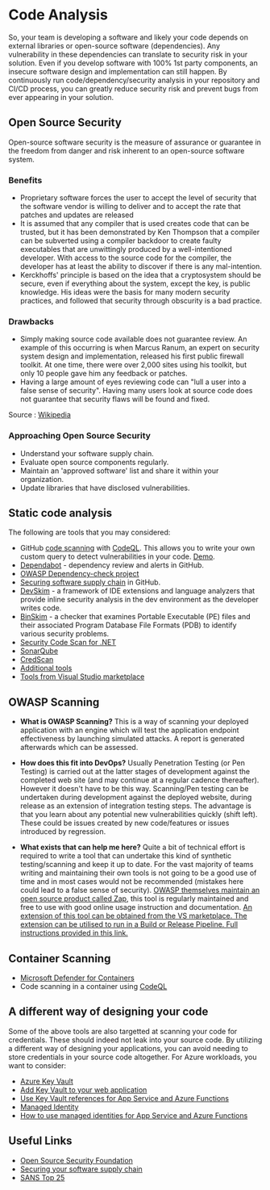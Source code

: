 # Code Analysis

So, your team is developing a software and likely your code depends on external libraries or open-source software (dependencies). Any vulnerability in these dependencies can translate to security risk in your solution. Even if you develop software with 100% 1st party components, an insecure software design and implementation can still happen.  By continuously run code/dependency/security analysis in your repository and CI/CD process, you can greatly reduce security risk and prevent bugs from ever appearing in your solution.

## Open Source Security

Open-source software security is the measure of assurance or guarantee in the freedom from danger and risk inherent to an open-source software system.

### Benefits

- Proprietary software forces the user to accept the level of security that the software vendor is willing to deliver and to accept the rate that patches and updates are released
- It is assumed that any compiler that is used creates code that can be trusted, but it has been demonstrated by Ken Thompson that a compiler can be subverted using a compiler backdoor to create faulty executables that are unwittingly produced by a well-intentioned developer. With access to the source code for the compiler, the developer has at least the ability to discover if there is any mal-intention.
- Kerckhoffs' principle is based on the idea that a cryptosystem should be secure, even if everything about the system, except the key, is public knowledge. His ideas were the basis for many modern security practices, and followed that security through obscurity is a bad practice.

### Drawbacks

- Simply making source code available does not guarantee review. An example of this occurring is when Marcus Ranum, an expert on security system design and implementation, released his first public firewall toolkit. At one time, there were over 2,000 sites using his toolkit, but only 10 people gave him any feedback or patches.
- Having a large amount of eyes reviewing code can "lull a user into a false sense of security". Having many users look at source code does not guarantee that security flaws will be found and fixed.

Source : [Wikipedia](https://en.wikipedia.org/wiki/Open-source_software_security)

### Approaching Open Source Security

- Understand your software supply chain.
- Evaluate open source components regularly.
- Maintain an 'approved software' list and share it within your organization.
- Update libraries that have disclosed vulnerabilities.

## Static code analysis

The following are tools that you may considered:

- GitHub [code scanning](https://docs.github.com/en/free-pro-team@latest/github/finding-security-vulnerabilities-and-errors-in-your-code/automatically-scanning-your-code-for-vulnerabilities-and-errors) with [CodeQL](https://codeql.github.com/). This allows you to write your own custom query to detect vulnerabilities in your code. [Demo](https://github.com/github/code-scanning-javascript-demo).
- [Dependabot](https://github.com/dependabot/dependabot-core#dependabot) - dependency review and alerts in GitHub.
- [OWASP Dependency-check project](https://owasp.org/www-project-dependency-check/)
- [Securing software supply chain](https://docs.github.com/en/free-pro-team@latest/github/managing-security-vulnerabilities) in GitHub.
- [DevSkim](https://github.com/Microsoft/DevSkim#devskim) - a framework of IDE extensions and language analyzers that provide inline security analysis in the dev environment as the developer writes code.
- [BinSkim](https://github.com/microsoft/binskim/blob/main/docs/UserGuide.md) - a checker that examines Portable Executable (PE) files and their associated Program Database File Formats (PDB) to identify various security problems.
- [Security Code Scan for .NET](https://security-code-scan.github.io/)
- [SonarQube](https://docs.sonarqube.org/latest/)
- [CredScan](https://secdevtools.azurewebsites.net/helpcredscan.html)
- [Additional tools](https://www.microsoft.com/en-us/securityengineering/sdl/resources)
- [Tools from Visual Studio marketplace](https://docs.github.com/en/pull-requests/collaborating-with-pull-requests/proposing-changes-to-your-work-with-pull-requests/about-pull-requests)

## OWASP Scanning

- **What is OWASP Scanning?**
This is a way of scanning your deployed application with an engine which will test the application endpoint effectiveness by launching simulated attacks. A report is generated afterwards which can be assessed.

- **How does this fit into DevOps?**
Usually Penetration Testing (or Pen Testing) is carried out at the latter stages of development against the completed web site (and may continue at a regular cadence thereafter). However it doesn't have to be this way. Scanning/Pen testing can be undertaken during development against the deployed website, during release as an extension of integration testing steps. The advantage is that you learn about any potential new vulnerabilities quickly (shift left). These could be issues created by new code/features or issues introduced by regression.

- **What exists that can help me here?**
Quite a bit of technical effort is required to write a tool that can undertake this kind of synthetic testing/scanning and keep it up to date. For the vast majority of teams writing and maintaining their own tools is not going to be a good use of time and in most cases would not be recommended (mistakes here could lead to a false sense of security).
[OWASP themselves maintain an open source product called Zap](https://owasp.org/www-project-zap/), this tool is regularly maintained and free to use with good online usage instruction and documentation. [An extension of this tool can be obtained from the VS marketplace. The extension can be utilised to run in a Build or Release Pipeline. Full instructions provided in this link.](https://marketplace.visualstudio.com/items?itemName=CSE-DevOps.zap-scanner)

## Container Scanning

- [Microsoft Defender for Containers](https://docs.microsoft.com/en-us/azure/defender-for-cloud/defender-for-containers-introduction?tabs=defender-for-container-arch-aks#architecture-overview)
- Code scanning in a container using [CodeQL](https://docs.github.com/en/free-pro-team@latest/github/finding-security-vulnerabilities-and-errors-in-your-code/running-codeql-code-scanning-in-a-container)

## A different way of designing your code

Some of the above tools are also targetted at scanning your code for credentials. These should indeed not leak into your source code. By utilizing a different way of designing your applications, you can avoid needing to store credentials in your source code altogether. For Azure workloads, you want to consider: 

- [Azure Key Vault](https://docs.microsoft.com/en-us/azure/key-vault/general/overview)
- [Add Key Vault to your web application](https://docs.microsoft.com/en-us/azure/key-vault/general/vs-key-vault-add-connected-service)
- [Use Key Vault references for App Service and Azure Functions](https://docs.microsoft.com/en-us/azure/app-service/app-service-key-vault-references)
- [Managed Identity](https://docs.microsoft.com/en-us/azure/active-directory/managed-identities-azure-resources/overview)
- [How to use managed identities for App Service and Azure Functions](https://docs.microsoft.com/en-us/azure/app-service/overview-managed-identity?tabs=portal%2Chttp)

## Useful Links

- [Open Source Security Foundation](https://openssf.org/)
- [Securing your software supply chain](https://docs.github.com/en/code-security/supply-chain-security)
- [SANS Top 25](http://cwe.mitre.org/top25/archive/2021/2021_cwe_top25.html)
